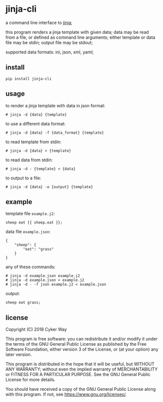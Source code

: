 # jinja-cli

a command line interface to [jinja][jinja];

this program renders a jinja template with given data; data may be read from a
file, or defined as command line arguments; either template or data file may be
stdin; output file may be stdout;

supported data formats: ini, json, xml, yaml;

## install

    pip install jinja-cli

## usage

to render a jinja template with data in json format:

    # jinja -d {data} {template}

to use a different data format:

    # jinja -d {data} -f {data_format} {template}

to read template from stdin:

    # jinja -d {data} < {template}

to read data from stdin:

    # jinja -d - {template} < {data}

to output to a file:

    # jinja -d {data} -o {output} {template}

## example

template file `example.j2`:

    sheep eat {{ sheep.eat }};

data file `example.json`:

    {
        "sheep": {
            "eat": "grass"
        }
    }

any of these commands:

    # jinja -d example.json example.j2
    # jinja -d example.json < example.j2
    # jinja -d - -f json example.j2 < example.json

output:

    sheep eat grass;

## license

Copyright (C) 2018 Cyker Way

This program is free software: you can redistribute it and/or modify
it under the terms of the GNU General Public License as published by
the Free Software Foundation, either version 3 of the License, or
(at your option) any later version.

This program is distributed in the hope that it will be useful,
but WITHOUT ANY WARRANTY; without even the implied warranty of
MERCHANTABILITY or FITNESS FOR A PARTICULAR PURPOSE.  See the
GNU General Public License for more details.

You should have received a copy of the GNU General Public License
along with this program.  If not, see <https://www.gnu.org/licenses/>.

[jinja]: http://jinja.pocoo.org/

